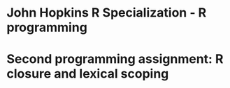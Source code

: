 # John Hopkins R Specialization - R programming

# Second programming assignment: R closure and lexical scoping
